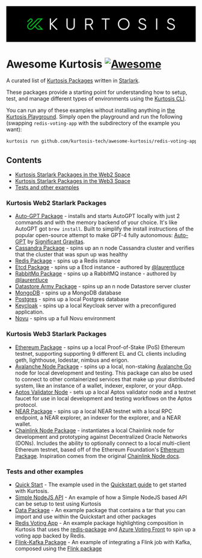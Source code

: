 <img src="./logo.png" width="1200">

Awesome Kurtosis [![Awesome](https://awesome.re/badge.svg)](https://awesome.re)
===============================================================================

A curated list of [Kurtosis Packages](https://docs.kurtosis.com/concepts-reference/packages) written in [Starlark](https://docs.kurtosis.com/concepts-reference/starlark).

These packages provide a starting point for understanding how to setup, test, and manage different types of environments using the [Kurtosis CLI](https://docs.kurtosis.com/install).

You can run any of these examples without installing anything in [the Kurtosis Playground](https://gitpod.io/#/https://github.com/kurtosis-tech/playground-gitpod). Simply open the playground and run the following (swapping `redis-voting-app` with the subdirectory of the example you want):

```bash
kurtosis run github.com/kurtosis-tech/awesome-kurtosis/redis-voting-app
```

Contents
--------

- [Kurtosis Starlark Packages in the Web2 Space](#kurtosis-web2-starlark-packages)
- [Kurtosis Starlark Packages in the Web3 Space](#kurtosis-web3-starlark-packages)
- [Tests and other examples](#tests-and-other-examples)

### Kurtosis Web2 Starlark Packages

- [Auto-GPT Package](https://github.com/kurtosis-tech/autogpt-package) - installs and starts AutoGPT locally with just 2 commands and with the memory backend of your choice. It's like AutoGPT got `brew install`. Built to simplify the install instructions of the popular open-source attempt to make GPT-4 fully autonomous: [Auto-GPT](https://github.com/Significant-Gravitas/Auto-GPT) by [Significant Gravitas](https://github.com/Significant-Gravitas).
- [Cassandra Package](https://github.com/kurtosis-tech/cassandra-package) - spins up an n node Cassandra cluster and verifies that the cluster that was spun up was healthy
- [Redis Package](https://github.com/kurtosis-tech/redis-package) - spins up a Redis instance
- [Etcd Package](https://github.com/kurtosis-tech/etcd-package) - spins up a Etcd instance - authored by [@laurentluce](https://github.com/laurentluce)
- [RabbitMq Package](https://github.com/kurtosis-tech/rabbitmq-package) - spins up a RabbitMQ instance - authored by [@laurentluce](https://github.com/laurentluce)
- [Datastore Army Package](https://github.com/kurtosis-tech/datastore-army-package) - spins up an n node Datastore server cluster
- [MongoDB](https://github.com/kurtosis-tech/mongodb-package/) - spins up a MongoDB database
- [Postgres](https://github.com/kurtosis-tech/postgres-package) - spins up a local Postgres database
- [Keycloak](https://github.com/kurtosis-tech/keycloak-package) - spins up a local Keycloak server with a preconfigured application.
- [Novu](https://github.com/kurtosis-tech/novu-package) - spins up a full Novu environment
 
### Kurtosis Web3 Starlark Packages

- [Ethereum Package](https://github.com/kurtosis-tech/eth2-package) - spins up a local Proof-of-Stake (PoS) Ethereum testnet, supporting supporting 9 different EL and CL clients including geth, lighthouse, lodestar, nimbus and erigon.
- [Avalanche Node Package](https://github.com/kurtosis-tech/avalanche-package) - spins up a local, non-staking [Avalanche Go](https://github.com/ava-labs/avalanchego) node for local development and testing. This package can also be used to connect to other containerized services that make up your distributed system, like an instance of a wallet, indexer, explorer, or your dApp.
- [Aptos Validator Node](https://github.com/kurtosis-tech/aptos-package/tree/main/testnet-validator-example) - sets up a local Aptos validator node and a testnet faucet for use in local development and testing workflows on the Aptos protocol.
- [NEAR Package](https://github.com/kurtosis-tech/near-package) - spins up a local NEAR testnet with a local RPC endpoint, a NEAR explorer, an indexer for the explorer, and a NEAR wallet.
- [Chainlink Node Package](https://github.com/kurtosis-tech/awesome-kurtosis/tree/main/chainlink-node#chainlink-node) - instantiates a local Chainlink node for development and prototyping against Decentralized Oracle Networks (DONs). Includes the ability to optionally connect to a local multi-client Ethereum testnet, based off of the Ethereum Foundation's [Ethereum Package](https://github.com/kurtosis-tech/eth2-package). Inspiration comes from the original [Chainlink Node docs](https://docs.chain.link/chainlink-nodes/v1/running-a-chainlink-node).

### Tests and other examples

- [Quick Start](https://github.com/kurtosis-tech/awesome-kurtosis/tree/main/quickstart) - The example used in the [Quickstart guide](https://docs.kurtosis.com/quickstart) to get started with Kurtosis.
- [Simple NodeJS API](https://github.com/kurtosis-tech/awesome-kurtosis/tree/main/simple-api) - An example of how a Simple NodeJS based API can be setup to test using Kurtosis
- [Data Package](https://github.com/kurtosis-tech/awesome-kurtosis/tree/main/data-package) - An example package that contains a tar that you can import and use within the Quickstart and other packages
- [Redis Voting App](./redis-voting-app) - An example package highlighting composition in Kurtosis that uses the [redis-package](https://github.com/kurtosis-tech/redis-package) and [Azure Voting Front](https://github.com/Azure-Samples/azure-voting-app-redis/tree/master/azure-vote) to spin up a voting app backed by Redis.
- [Flink-Kafka Package](https://github.com/kurtosis-tech/awesome-kurtosis/tree/main/flink-kafka-example) - An example of integrating a Flink job with Kafka, composed using the [Flink package](https://github.com/kurtosis-tech/flink-package)
